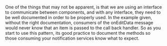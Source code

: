 One of the things that may not be apparent, is that we are using an interface to communicate between components, and with any interface, they need to be well documented in order to be properly used. In the example given, without the right documentation, consumers of the onEditData message would never know that an item is passed to the call back handler. So as you start to use this pattern, its good practice to document the methods so those consuming your notification services know what to expect.
